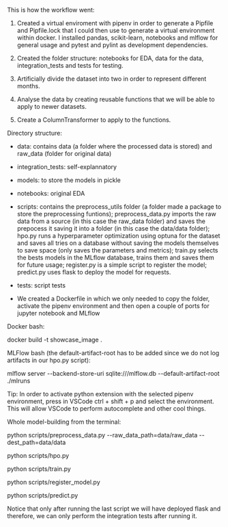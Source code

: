 This is how the workflow went:

1. Created a virtual enviroment with pipenv in order to generate a Pipfile and Pipfile.lock that I could then use to generate a virtual environment within docker. I installed pandas, scikit-learn, notebooks and mlflow for general usage and pytest and pylint as development dependencies.

2. Created the folder structure: notebooks for EDA, data for the data, integration_tests and tests for testing.

3. Artificially divide the dataset into two in order to represent different months.

4. Analyse the data by creating reusable functions that we will be able to apply to newer datasets.

5. Create a ColumnTransformer to apply to the functions.

Directory structure:
- data: contains data (a folder where the processed data is stored) and raw_data (folder for original data)
- integration_tests: self-explannatory
- models: to store the models in pickle
- notebooks: original EDA
- scripts: contains the preprocess_utils folder (a folder made a package to store the preprocessing funtions); preprocess_data.py imports the raw data from a source (in this case the raw_data folder) and saves the prepocess it saving it into a folder (in this case the data/data folder); hpo.py runs a hyperparameter optimization using optuna for the dataset and saves all tries on a database without saving the models themselves to save space (only saves the parameters and metrics); train.py selects the bests models in the MLflow database, trains them and saves them for future usage; register.py is a simple script to register the model; predict.py uses flask to deploy the model for requests.
- tests: script tests 

- We created a Dockerfile in which we only needed to copy the folder, activate the pipenv environment and then open a couple of ports for jupyter notebook and MLflow

Docker bash:

docker build -t showcase_image .

MLFlow bash (the default-artifact-root has to be added since we do not log artifacts in our hpo.py script):

mlflow server --backend-store-uri sqlite:///mlflow.db --default-artifact-root ./mlruns

Tip: In order to activate python extension with the selected pipenv environment, press in VSCode ctrl + shift + p and select the environment. This will allow VSCode to perform autocomplete and other cool things.

Whole model-building from the terminal:

python scripts/preprocess_data.py --raw_data_path=data/raw_data --dest_path=data/data

python scripts/hpo.py

python scripts/train.py

python scripts/register_model.py

python scripts/predict.py

Notice that only after running the last script we will have deployed flask and therefore, we can only perform the integration tests after running it.
